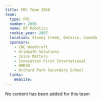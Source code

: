```yaml
---
title: FRC Team 2056
team:
  type: FRC
  number: 2056
  name: OP Robotics
  rookie_year: 2007
  location: Stoney Creek, Ontario, Canada
  sponsors:
    - CNC Woodcraft
    - Gridpath Solutions
    - Juice Matters
    - Innovation First International
    - HWDSB
    - Orchard Park Secondary School
  links:
    Website: 
---
```

No content has been added for this team